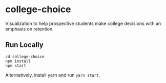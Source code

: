 # college-choice
Visualization to help prospective students make college decisions with an emphasis on retention.


## Run Locally
```
cd college-choice
npm install
npm start
```

Alternatively, install yarn and run `yarn start`.
